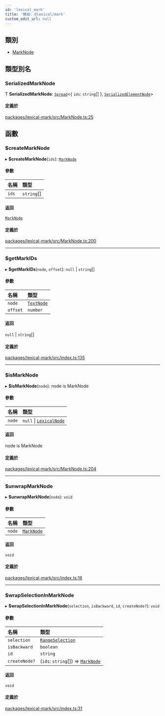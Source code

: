 ```yaml
---
id: 'lexical_mark'
title: '模組: @lexical/mark'
custom_edit_url: null
---
```


## 類別

- [MarkNode](../classes/lexical_mark.MarkNode.md)

## 類型別名

### SerializedMarkNode

Ƭ **SerializedMarkNode**: [`Spread`](lexical.md#spread)\<\{ `ids`: `string`[] }, [`SerializedElementNode`](lexical.md#serializedelementnode)\>

#### 定義於

[packages/lexical-mark/src/MarkNode.ts:25](https://github.com/facebook/lexical/tree/main/packages/lexical-mark/src/MarkNode.ts#L25)

## 函數

### $createMarkNode

▸ **$createMarkNode**(`ids`): [`MarkNode`](../classes/lexical_mark.MarkNode.md)

#### 參數

| 名稱  | 類型       |
| :---- | :--------- |
| `ids` | `string`[] |

#### 返回

[`MarkNode`](../classes/lexical_mark.MarkNode.md)

#### 定義於

[packages/lexical-mark/src/MarkNode.ts:200](https://github.com/facebook/lexical/tree/main/packages/lexical-mark/src/MarkNode.ts#L200)

---

### $getMarkIDs

▸ **$getMarkIDs**(`node`, `offset`): `null` \| `string`[]

#### 參數

| 名稱     | 類型                                         |
| :------- | :------------------------------------------- |
| `node`   | [`TextNode`](../classes/lexical.TextNode.md) |
| `offset` | `number`                                     |

#### 返回

`null` \| `string`[]

#### 定義於

[packages/lexical-mark/src/index.ts:135](https://github.com/facebook/lexical/tree/main/packages/lexical-mark/src/index.ts#L135)

---

### $isMarkNode

▸ **$isMarkNode**(`node`): node is MarkNode

#### 參數

| 名稱   | 類型                                                         |
| :----- | :----------------------------------------------------------- |
| `node` | `null` \| [`LexicalNode`](../classes/lexical.LexicalNode.md) |

#### 返回

node is MarkNode

#### 定義於

[packages/lexical-mark/src/MarkNode.ts:204](https://github.com/facebook/lexical/tree/main/packages/lexical-mark/src/MarkNode.ts#L204)

---

### $unwrapMarkNode

▸ **$unwrapMarkNode**(`node`): `void`

#### 參數

| 名稱   | 類型                                              |
| :----- | :------------------------------------------------ |
| `node` | [`MarkNode`](../classes/lexical_mark.MarkNode.md) |

#### 返回

`void`

#### 定義於

[packages/lexical-mark/src/index.ts:16](https://github.com/facebook/lexical/tree/main/packages/lexical-mark/src/index.ts#L16)

---

### $wrapSelectionInMarkNode

▸ **$wrapSelectionInMarkNode**(`selection`, `isBackward`, `id`, `createNode?`): `void`

#### 參數

| 名稱          | 類型                                                                     |
| :------------ | :----------------------------------------------------------------------- |
| `selection`   | [`RangeSelection`](../classes/lexical.RangeSelection.md)                 |
| `isBackward`  | `boolean`                                                                |
| `id`          | `string`                                                                 |
| `createNode?` | (`ids`: `string`[]) => [`MarkNode`](../classes/lexical_mark.MarkNode.md) |

#### 返回

`void`

#### 定義於

[packages/lexical-mark/src/index.ts:31](https://github.com/facebook/lexical/tree/main/packages/lexical-mark/src/index.ts#L31)
